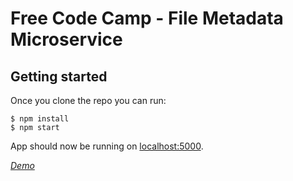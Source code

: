 # Free Code Camp - File Metadata Microservice

## Getting started

Once you clone the repo you can run:

```
$ npm install
$ npm start
```

App should now be running on [localhost:5000](http://localhost:5000/).

*[Demo](https://kzt-file-metadata.herokuapp.com/)*